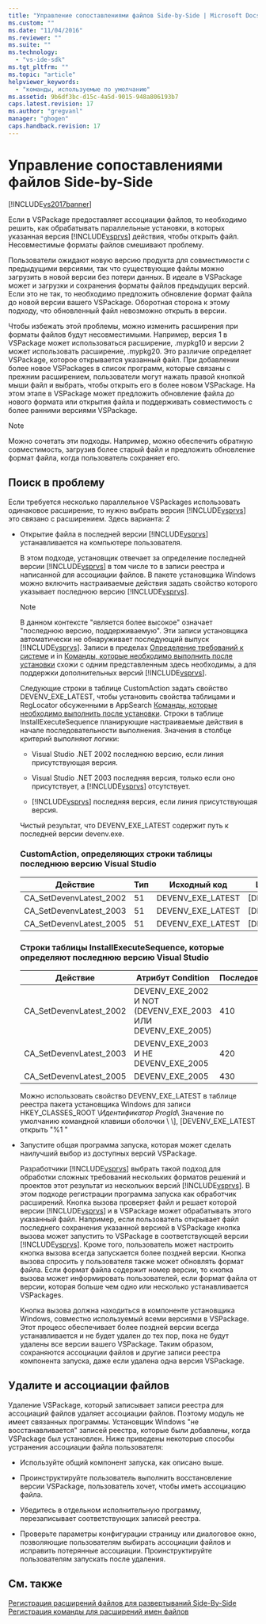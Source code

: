 ```yaml
---
title: "Управление сопоставлениями файлов Side-by-Side | Microsoft Docs"
ms.custom: ""
ms.date: "11/04/2016"
ms.reviewer: ""
ms.suite: ""
ms.technology: 
  - "vs-ide-sdk"
ms.tgt_pltfrm: ""
ms.topic: "article"
helpviewer_keywords: 
  - "команды, используемые по умолчанию"
ms.assetid: 9b6df3bc-d15c-4a5d-9015-948a806193b7
caps.latest.revision: 17
ms.author: "gregvanl"
manager: "ghogen"
caps.handback.revision: 17
---
```

# Управление сопоставлениями файлов Side-by-Side
[!INCLUDE[vs2017banner](../code-quality/includes/vs2017banner.md)]

Если в VSPackage предоставляет ассоциации файлов, то необходимо решить, как обрабатывать параллельные установки, в которых указанная версия [!INCLUDE[vsprvs](../code-quality/includes/vsprvs_md.md)] действия, чтобы открыть файл.  Несовместимые форматы файлов смешивают проблему.  
  
 Пользователи ожидают новую версию продукта для совместимости с предыдущими версиями, так что существующие файлы можно загрузить в новой версии без потери данных.  В идеале в VSPackage может и загрузки и сохранения форматы файлов предыдущих версий.  Если это не так, то необходимо предложить обновление формат файла до новой версии вашего VSPackage.  Оборотная сторона к этому подходу, что обновленный файл невозможно открыть в версии.  
  
 Чтобы избежать этой проблемы, можно изменить расширения при форматы файлов будут несовместимыми.  Например, версия 1 в VSPackage может использоваться расширение, .mypkg10 и версии 2 может использовать расширение, .mypkg20.  Это различие определяет VSPackage, которое открывается указанный файл.  При добавлении более новое VSPackages в список программ, которые связаны с прежним расширением, пользователи могут нажать правой кнопкой мыши файл и выбрать, чтобы открыть его в более новом VSPackage.  На этом этапе в VSPackage может предложить обновление файла до нового формата или открытия файла и поддерживать совместимость с более ранними версиями VSPackage.  
  
> [!NOTE]
>  Можно сочетать эти подходы.  Например, можно обеспечить обратную совместимость, загрузив более старый файл и предложить обновление формат файла, когда пользователь сохраняет его.  
  
## Поиск в проблему  
 Если требуется несколько параллельное VSPackages использовать одинаковое расширение, то нужно выбрать версия [!INCLUDE[vsprvs](../code-quality/includes/vsprvs_md.md)] это связано с расширением.  Здесь варианта: 2  
  
-   Открытие файла в последней версии [!INCLUDE[vsprvs](../code-quality/includes/vsprvs_md.md)] устанавливается на компьютере пользователя.  
  
     В этом подходе, установщик отвечает за определение последней версии [!INCLUDE[vsprvs](../code-quality/includes/vsprvs_md.md)] в том числе то в записи реестра и написанной для ассоциации файлов.  В пакете установщика Windows можно включить настраиваемые действия задать свойство которого указывает последнюю версию [!INCLUDE[vsprvs](../code-quality/includes/vsprvs_md.md)].  
  
    > [!NOTE]
    >  В данном контексте "является более высокое" означает "последнюю версию, поддерживаемую". Эти записи установщика автоматически не обнаруживает последующий выпуск [!INCLUDE[vsprvs](../code-quality/includes/vsprvs_md.md)].  Записи в пределах [Определение требований к системе](../extensibility/internals/detecting-system-requirements.md) и in  [Команды, которые необходимо выполнить после установки](../extensibility/internals/commands-that-must-be-run-after-installation.md) схожи с одним представленным здесь необходимы, а для поддержки дополнительных версий  [!INCLUDE[vsprvs](../code-quality/includes/vsprvs_md.md)].  
  
     Следующие строки в таблице CustomAction задать свойство DEVENV\_EXE\_LATEST, чтобы установить свойства таблицами и RegLocator обсуженными в AppSearch [Команды, которые необходимо выполнить после установки](../extensibility/internals/commands-that-must-be-run-after-installation.md).  Строки в таблице InstallExecuteSequence планирующие настраиваемые действия в начале последовательности выполнения.  Значения в столбце критерий выполняют логики:  
  
    -   Visual Studio .NET 2002 последнюю версию, если линия присутствующая версия.  
  
    -   Visual Studio .NET 2003 последняя версия, только если оно присутствует, а [!INCLUDE[vsprvs](../code-quality/includes/vsprvs_md.md)] отсутствует.  
  
    -   [!INCLUDE[vsprvs](../code-quality/includes/vsprvs_md.md)] последняя версия, если линия присутствующая версия.  
  
     Чистый результат, что DEVENV\_EXE\_LATEST содержит путь к последней версии devenv.exe.  
  
    ### CustomAction, определяющих строки таблицы последнюю версию Visual Studio  
  
    |Действие|Тип|Исходный код|Целевой объект|  
    |--------------|---------|------------------|--------------------|  
    |CA\_SetDevenvLatest\_2002|51|DEVENV\_EXE\_LATEST|\[DEVENV\_EXE\_2002\]|  
    |CA\_SetDevenvLatest\_2003|51|DEVENV\_EXE\_LATEST|\[DEVENV\_EXE\_2003\]|  
    |CA\_SetDevenvLatest\_2005|51|DEVENV\_EXE\_LATEST|\[DEVENV\_EXE\_2005\]|  
  
    ### Строки таблицы InstallExecuteSequence, которые определяют последнюю версию Visual Studio  
  
    |Действие|Атрибут Condition|Последовательность|  
    |--------------|-----------------------|------------------------|  
    |CA\_SetDevenvLatest\_2002|DEVENV\_EXE\_2002 И NOT \(DEVENV\_EXE\_2003 ИЛИ DEVENV\_EXE\_2005\)|410|  
    |CA\_SetDevenvLatest\_2003|DEVENV\_EXE\_2003 И НЕ DEVENV\_EXE\_2005|420|  
    |CA\_SetDevenvLatest\_2005|DEVENV\_EXE\_2005|430|  
  
     Можно использовать свойство DEVENV\_EXE\_LATEST в таблице реестра пакета установщика Windows для записи HKEY\_CLASSES\_ROOT \\*Идентификатор ProgId*\\ Значение по умолчанию командной клавиши оболочки \\ \\\], \[DEVENV\_EXE\_LATEST открыть "%1 "  
  
-   Запустите общая программа запуска, которая может сделать наилучший выбор из доступных версий VSPackage.  
  
     Разработчики  [!INCLUDE[vsprvs](../code-quality/includes/vsprvs_md.md)] выбрать такой подход для обработки сложных требований нескольких форматов решений и проектов этот результат из нескольких версий  [!INCLUDE[vsprvs](../code-quality/includes/vsprvs_md.md)].  В этом подходе регистрации программа запуска как обработчик расширений.  Кнопка вызова проверяет файл и решает которой версии [!INCLUDE[vsprvs](../code-quality/includes/vsprvs_md.md)] и в VSPackage может обрабатывать этого указанный файл.  Например, если пользователь открывает файл последнего сохранения указанной версией в VSPackage кнопка вызова может запустить то VSPackage в соответствующей версии [!INCLUDE[vsprvs](../code-quality/includes/vsprvs_md.md)].  Кроме того, пользователь может настроить кнопка вызова всегда запускается более поздней версии.  Кнопка вызова спросить у пользователя также может обновлять формат файла.  Если формат файла содержит номер версии, то кнопка вызова может информировать пользователей, если формат файла от версии, которая больше чем одно или несколько устанавливается VSPackages.  
  
     Кнопка вызова должна находиться в компоненте установщика Windows, совместно используемый всеми версиями в VSPackage.  Этот процесс обеспечивает более поздней версии всегда устанавливается и не будет удален до тех пор, пока не будут удалены все версии вашего VSPackage.  Таким образом, сохраняются ассоциации файлов и другие записи реестра компонента запуска, даже если удалена одна версия VSPackage.  
  
## Удалите и ассоциации файлов  
 Удаление VSPackage, который записывает записи реестра для ассоциаций файлов удаляет ассоциации файлов.  Поэтому модуль не имеет связанных программы.  Установщик Windows "не восстанавливается" записей реестра, которые были добавлены, когда VSPackage был установлен.  Ниже приведены некоторые способы устранения ассоциации файла пользователя:  
  
-   Используйте общий компонент запуска, как описано выше.  
  
-   Проинструктируйте пользователь выполнить восстановление версии VSPackage, пользователь хочет, чтобы иметь ассоциацию файла.  
  
-   Убедитесь в отдельном исполнительную программу, перезаписывает соответствующих записей реестра.  
  
-   Проверьте параметры конфигурации страницу или диалоговое окно, позволяющие пользователям выбирать ассоциации файлов и исправить потерянные ассоциации.  Проинструктируйте пользователям запускать после удаления.  
  
## См. также  
 [Регистрация расширений файлов для развертываний Side\-By\-Side](../extensibility/registering-file-name-extensions-for-side-by-side-deployments.md)   
 [Регистрация команды для расширений имен файлов](../extensibility/registering-verbs-for-file-name-extensions.md)